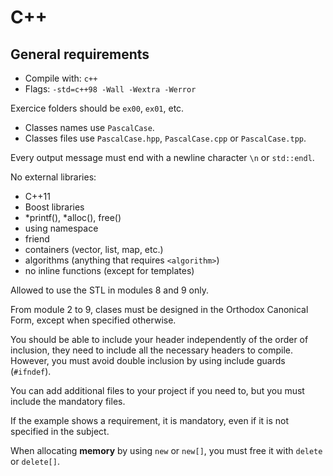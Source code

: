 # C++

## General requirements

- Compile with: `c++`
- Flags: `-std=c++98 -Wall -Wextra -Werror`

Exercice folders should be `ex00`, `ex01`, etc.


- Classes names use `PascalCase`.
- Classes files use `PascalCase.hpp`, `PascalCase.cpp` or `PascalCase.tpp`.

Every output message must end with a newline character `\n` or `std::endl`.

No external libraries:
- C++11
- Boost libraries
- *printf(), *alloc(), free()
- using namespace
- friend
- containers (vector, list, map, etc.)
- algorithms (anything that requires `<algorithm>`)
- no inline functions (except for templates)

Allowed to use the STL in modules 8 and 9 only.

From module 2 to 9, clases must be designed in the Orthodox Canonical Form, except when specified otherwise.

You should be able to include your header independently of the order of inclusion, they need to include all the necessary headers to compile.
However, you must avoid double inclusion by using include guards (`#ifndef`).

You can add additional files to your project if you need to, but you must include the mandatory files.

If the example shows a requirement, it is mandatory, even if it is not specified in the subject.

When allocating **memory** by using `new` or `new[]`, you must free it with `delete` or `delete[]`.
